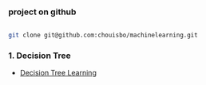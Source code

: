 

### project on github

```zsh

git clone git@github.com:chouisbo/machinelearning.git

```

### 1. Decision Tree

* [Decision Tree Learning](https://en.wikipedia.org/wiki/Decision_tree_learning)



